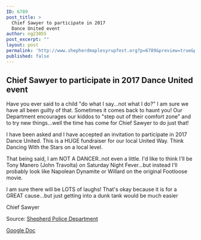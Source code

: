 ```yaml
---
ID: 6789
post_title: >
  Chief Sawyer to participate in 2017
  Dance United event
author: ng23055
post_excerpt: ""
layout: post
permalink: 'http://www.shepherdmaplesyrupfest.org?p=6789&preview=true&preview_id=6789'
published: false
---
```

<h2>Chief Sawyer to participate in 2017 Dance United event</h2>
Have you ever said to a child "do what I say...not what I do?" I am sure we have all been guilty of that. Sometimes it comes back to haunt you! Our Department encourages our kiddos to "step out of their comfort zone" and to try new things...well the time has come for Chief Sawyer to do just that!

I have been asked and I have accepted an invitation to participate in 2017 Dance United. This is a HUGE fundraiser for our local United Way. Think Dancing With the Stars on a local level.

That being said, I am NOT A DANCER..not even a little. I'd like to think I'll be Tony Manero (John Travolta) on Saturday Night Fever...but instead I'll probably look like Napolean Dynamite or Willard on the original Footloose movie.

I am sure there will be LOTS of laughs! That's okay because it is for a GREAT cause...but just getting into a dunk tank would be much easier

Chief Sawyer

Source: <a href="https://www.facebook.com/permalink.php?story_fbid=1662099087141986&amp;id=205632619455314">Shepherd Police Department</a>

<a href="https://docs.google.com/document/d/1VIOYRbYlc5cJfU6XVmCX_t4hbSLjn_q5yQ9lUObojO4/edit?usp=sharing">Google Doc</a>